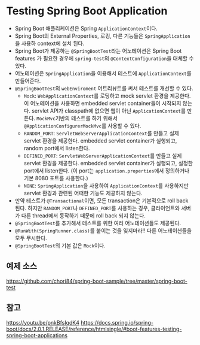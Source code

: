 # Testing Spring Boot Application

- Spring Boot 애플리케이션은 Spring ```ApplicationContext```이다.
- Spring Boot의 External Properties, 로킹, 다른 기능들은 ```SpringApplication```을 사용하 context에 설치 된다.
- Spring Boot가 제공하는 ```@SpringBootTest```라는 어노테이션은 Spring Boot features 가 필요한 경우에
```spring-test```의 ```@ContextConfiguration```을 대체할 수 있다.
- 어노테이션은 ```SpringApplication```을 이용해서 테스트에 ```ApplicationContext```를 만들어준다.
- ```@SpringBootTest```의 ```webEnviroment``` 어트리뷰트를 써서 테스트를 개선할 수 있다.
    - ```Mock```: ```WebApplicationContext```를 로딩하고 mock servlet 환경을 제공한다.
    이 어노테이션을 사용하면 embedded servlet container들이 시작되지 않는다. servlet API가 classpath에 없으면
    웹이 아닌 ```ApplicationContext```를 만든다. ```MockMvc```기반의 테스트를 하기 위해서
    ```@ApplicationConfigurerMockMvc```를 사용할 수 있다.
    - ```RANDOM_PORT```: ```ServletWebServerApplicationContext```를 만들고 실제 servlet 환경을 제공한다.
    embedded servlet container가 실행되고, random port에서 listen한다.
    - ```DEFINED_PORT```: ```ServletWebServerApplicationContext```를 만들고 실제 servlet 환경을 제공한다.
    embedded servlet container가 실행되고, 설정한 port에서 listen한다.
    (이 port는 ```application.properties```에서 정의하거나 기본 8080 포트를 사용한다.)
    - ```NONE```: ```SpringApplication```을 사용하여 ```ApplicationContext```를 사용하지만
    servlet 환경과 관련된 어떠한 기능도 제공하지 않는다.
- 만약 테스트가 ```@Transactional```이면, 모든 transaction은 기본적으로 roll back 된다.
하지만 ```RANDOM_PORT```나 ```DEFINED_PORT```를 사용하는 경우, 클라이언트와 서버가 다른 thread에서 동작하기 때문에 roll back 되지 않는다.
- ```@SpringBootTest```를 추가해서 테스트를 위한 여러 어노테이션들도 제공된다.
- ```@RunWith(SpringRunner.class)```를 붙이는 것을 잊지마라!! 다른 어노테이션들을 모두 무시한다.
- ```@SpringBootTest```의 기본 값은 ```Mock```이다.

## 예제 소스
https://github.com/chori84/spring-boot-sample/tree/master/spring-boot-test

## 참고
https://youtu.be/pnkBfsIqdK4
https://docs.spring.io/spring-boot/docs/2.0.1.RELEASE/reference/htmlsingle/#boot-features-testing-spring-boot-applications
